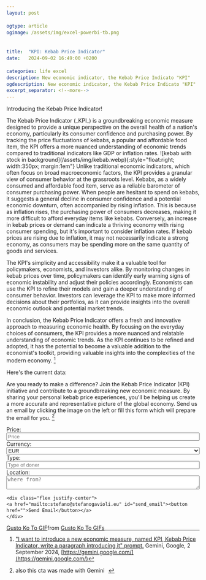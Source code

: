 ```yaml
---
layout: post

ogtype: article
ogimage: /assets/img/excel-powerbi-tb.png


title:  "KPI: Kebab Price Indicator"
date:   2024-09-02 16:49:00 +0200

categories: life excel
description: New economic indicator, the Kebab Price Indicato "KPI"
ogdescription: New economic indicator, the Kebab Price Indicato "KPI"
excerpt_separator: <!--more-->
---
```


Introducing the Kebab Price Indicator! 
<div class="gif chart" style="float:left"></div>
The Kebab Price Indicator (_KPI_) is a groundbreaking economic measure designed to provide a unique perspective on the overall health of a nation's economy, particularly its consumer confidence and purchasing power. By tracking the price fluctuations of kebabs, a popular and affordable food item, the KPI offers a more nuanced understanding of economic trends compared to traditional indicators like GDP or inflation rates.
<!--more-->
![kebab with stock in background](/assets/img/kebab.webp){:style="float:right; width:350px; margin:1em"}
Unlike traditional economic indicators, which often focus on broad macroeconomic factors, the KPI provides a granular view of consumer behavior at the grassroots level. Kebabs, as a widely consumed and affordable food item, serve as a reliable barometer of consumer purchasing power. When people are hesitant to spend on kebabs, it suggests a general decline in consumer confidence and a potential economic downturn, often accompanied by rising inflation. This is because as inflation rises, the purchasing power of consumers decreases, making it more difficult to afford everyday items like kebabs. Conversely, an increase in kebab prices or demand can indicate a thriving economy with rising consumer spending, but it's important to consider inflation rates. If kebab prices are rising due to inflation, it may not necessarily indicate a strong economy, as consumers may be spending more on the same quantity of goods and services.

The KPI's simplicity and accessibility make it a valuable tool for policymakers, economists, and investors alike. By monitoring changes in kebab prices over time, policymakers can identify early warning signs of economic instability and adjust their policies accordingly. Economists can use the KPI to refine their models and gain a deeper understanding of consumer behavior. Investors can leverage the KPI to make more informed decisions about their portfolios, as it can provide insights into the overall economic outlook and potential market trends.

In conclusion, the Kebab Price Indicator offers a fresh and innovative approach to measuring economic health. By focusing on the everyday choices of consumers, the KPI provides a more nuanced and relatable understanding of economic trends. As the KPI continues to be refined and adopted, it has the potential to become a valuable addition to the economist's toolkit, providing valuable insights into the complexities of the modern economy. [^1]

Here's the current data:
<script src="https://d3js.org/d3.v6.js"></script>
<div id="my_dataviz"></div>

Are you ready to make a difference? Join the Kebab Price Indicator (KPI) initiative and contribute to a groundbreaking new economic measure. By sharing your personal kebab price experiences, you'll be helping us create a more accurate and representative picture of the global economy. Send us an email by clicking the image on the left or fill this form which will prepare the email for you. [^2]

<div style="display:grid; flex-direction: row; justify-content: center; align-items: center">
    <label for="price">Price: </label>
    <input id="price" type="number" placeholder="Price" min=0 onKeyUp="sendEmail()">
    <label for="currency">Currency: </label>
    <select name="currency" id="currency" onchange="sendEmail()">
        <option value="EUR">EUR</option>
        <option value="USD">USD</option>
        <option value="GBP">GBP</option>
        <option value="CHF">CHF</option>
        <option value="Other <please put your currency here>">Other, please put it in the email, sorry I'm lazy</option>
    </select>
    <label for="type">Type: </label>
    <input  id="type" type="text" placeholder="Type of doner" onKeyUp="sendEmail()">
    <label for="location">Location: </label>
    <textarea id="location" placeholder="where from?" onKeyUp="sendEmail()"></textarea>

    <div class="flex justify-center">
    <a href="mailto:stefano@stefanogavioli.eu" id="send_email"><button href="">Send Email</button></a>
    </div>
</div>

<div class="tenor-gif-embed" data-postid="26581555" data-share-method="host" data-aspect-ratio="1.01911" data-width="345px" style="float:left"><a href="https://tenor.com/view/gusto-ko-to-gif-26581555">Gusto Ko To GIF</a>from <a href="https://tenor.com/search/gusto+ko+to-gifs">Gusto Ko To GIFs</a></div> <script type="text/javascript" async src="https://tenor.com/embed.js"></script>

[^1]: ["I want to introduce a new economic measure, named KPI, Kebab Price Indicator, write a paragraph introducing it" prompt.](https://g.co/gemini/share/a1b478fb2e5c)
    Gemini, Google, 2 September 2024,
    [https://gemini.google.com/](https://gemini.google.com/)

[^2]: <div style="display: flex;flex-direction: row;justify-content: flex-start;align-items: center;"><span>also this cta was made with Gemini </span> <div class = "gif ieEvil" style="margin-left: 10px"></div><div>

<script>
    function sendEmail() {
        var link = document.getElementById('send_email');
        var price = document.getElementById('price').value;
        var currency = document.getElementById('currency').value;
        var type = document.getElementById('type').value;
        var location = document.getElementById('location').value;
        var subject = "KPI contribution from " + location;
        var message = "Hello, I'm happy to contribute to the KPI initiative. Here's my experience |Type: " + type + "| Price: " + price + "| From: " + location + "| Kind regards -- "
        var email = "stefano@stefanogavioli.eu";
        var href = "mailto:" + email + "?subject=" + subject + "&body=" + message;
        link.setAttribute("href", href);
    }
</script>

<script>

// set the dimensions and margins of the graph
const margin = {top: 10, right: 30, bottom: 30, left: 60},
    width = 460 - margin.left - margin.right,
    height = 400 - margin.top - margin.bottom;

// append the svg object to the body of the page
const svg = d3.select("#my_dataviz")
  .append("svg")
    .attr("width", width + margin.left + margin.right)
    .attr("height", height + margin.top + margin.bottom)
  .append("g")
    .attr("transform", `translate(${margin.left},${margin.top})`);

//Read the data
d3.csv("https://stefanogavioli.eu/assets/kpi/kpi.csv",

  // When reading the csv, I must format variables:
  function(d){
    return { date : d3.timeParse("%Y-%m-%d")(d.date), value : d.value }
  }).then(

  // Now I can use this dataset:
  function(data) {

    // Add X axis --> it is a date format
    const x = d3.scaleTime()
      .domain(d3.extent(data, function(d) { return d.date; }))
      .range([ 0, width ]);
    svg.append("g")
      .attr("transform", `translate(0, ${height})`)
      .call(d3.axisBottom(x).ticks(d3.timeYear));

    // Add Y axis
    const y = d3.scaleLinear()
      .domain([0, d3.max(data, function(d) { return +d.value; })])
      .range([ height, 0 ]);
    svg.append("g")
      .call(d3.axisLeft(y));

    // Add the line
    svg.append("path")
      .datum(data)
      .attr("fill", "none")
      .attr("stroke", "steelblue")
      .attr("stroke-width", 1.5)
      .attr("d", d3.line()
        .x(function(d) { return x(d.date) })
        .y(function(d) { return y(d.value) })
        )

    svg.append("text")
        .attr("class", "y label")
        .attr("text-anchor", "mid")
        .attr("dy", ".75em")
        .attr("transform", `translate(-50, ${height/2}) rotate(-90)`)
        .text("EUR");

})
</script>